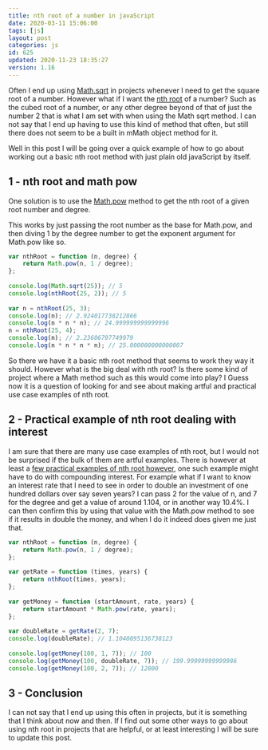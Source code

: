 ```yaml
---
title: nth root of a number in javaScript
date: 2020-03-11 15:06:00
tags: [js]
layout: post
categories: js
id: 625
updated: 2020-11-23 18:35:27
version: 1.16
---
```


Often I end up using [Math.sqrt](https://developer.mozilla.org/en-US/docs/Web/JavaScript/Reference/Global_Objects/Math/sqrt) in projects whenever I need to get the square root of a number. However what if I want the [nth root](https://en.wikipedia.org/wiki/Nth_root) of a number? Such as the cubed root of a number, or any other degree beyond of that of just the number 2 that is what I am set with when using the Math sqrt method. I can not say that I end up having to use this kind of method that often, but still there does not seem to be a built in mMath object method for it.

Well in this post I will be going over a quick example of how to go about working out a basic nth root method with just plain old javaScript by itself.

<!-- more -->

## 1 - nth root and math pow

One solution is to use the [Math.pow](https://developer.mozilla.org/en-US/docs/Web/JavaScript/Reference/Global_Objects/Math/pow) method to get the nth root of a given root number and degree.

This works by just passing the root number as the base for Math.pow, and then diving 1 by the degree number to get the exponent argument for Math.pow like so.

```js
var nthRoot = function (n, degree) {
    return Math.pow(n, 1 / degree);
};
 
console.log(Math.sqrt(25)); // 5
console.log(nthRoot(25, 2)); // 5
 
var n = nthRoot(25, 3);
console.log(n); // 2.924017738212866
console.log(n * n * n); // 24.999999999999996
n = nthRoot(25, 4);
console.log(n); // 2.23606797749979
console.log(n * n * n * n); // 25.000000000000007
```

So there we have it a basic nth root method that seems to work they way it should. However what is the big deal with nth root? Is there some kind of project where a Math method such as this would come into play? I Guess now it is a question of looking for and see about making artful and practical use case examples of nth root.

## 2 - Practical example of nth root dealing with interest

I am sure that there are many use case examples of nth root, but I would not be surprised if the bulk of them are artful examples. There is however at least a [few practical examples of nth root however](https://www.quora.com/What-is-the-practical-usefulness-of-learning-the-Nth-root-of-a-number), one such example might have to do with compounding interest. For example what if I want to know an interest rate that I need to see in order to double an investment of one hundred dollars over say seven years? I can pass 2 for the value of n, and 7 for the degree and get a value of around 1.104, or in another way 10.4%. I can then confirm this by using that value with the Math.pow method to see if it results in double the money, and when I do it indeed does given me just that.

```js
var nthRoot = function (n, degree) {
    return Math.pow(n, 1 / degree);
};
 
var getRate = function (times, years) {
    return nthRoot(times, years);
};
 
var getMoney = function (startAmount, rate, years) {
    return startAmount * Math.pow(rate, years);
};
 
var doubleRate = getRate(2, 7);
console.log(doubleRate); // 1.1040895136738123
 
console.log(getMoney(100, 1, 7)); // 100
console.log(getMoney(100, doubleRate, 7)); // 199.99999999999986
console.log(getMoney(100, 2, 7)); // 12800
```

## 3 - Conclusion

I can not say that I end up using this often in projects, but it is something that I think about now and then. If I find out some other ways to go about using nth root in projects that are helpful, or at least interesting I will be sure to update this post.